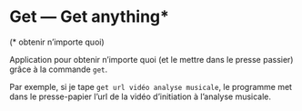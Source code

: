 # Get — Get anything*

(* obtenir n’importe quoi)

Application pour obtenir n’importe quoi (et le mettre dans le presse passier) grâce à la commande `get`.

Par exemple, si je tape `get url vidéo analyse musicale`, le programme met dans le presse-papier l’url de la vidéo d’initiation à l’analyse musicale.
 
